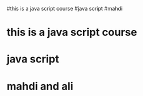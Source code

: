 #this is a java script course
#java script
#mahdi
# this is a java script course
# java script
# mahdi and ali

